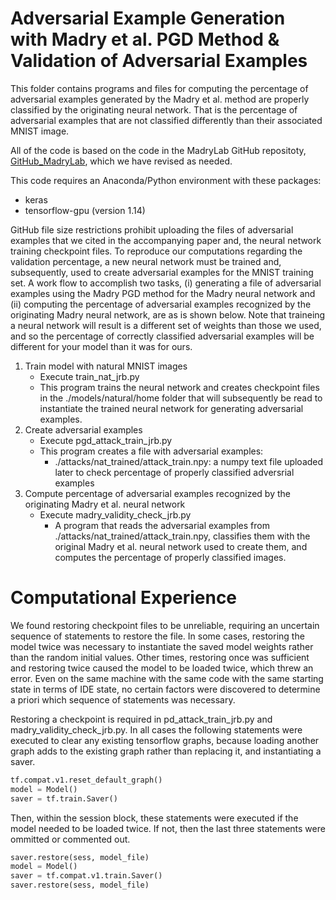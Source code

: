 # Adversarial Example Generation with Madry et al. PGD Method &  Validation of Adversarial Examples

This folder contains programs and files for computing the percentage of adversarial examples generated by 
the Madry et al. method are properly classified by the originating neural network.  That is the percentage 
of adversarial examples that are not classified differently than their associated MNIST image.

All of the code is based on the code in the MadryLab GitHub repositoty, 
[GitHub_MadryLab](https://github.com/MadryLab/mnist_challenge), which we have revised as needed.

This code requires an Anaconda/Python environment with these packages:
  - keras
  - tensorflow-gpu (version 1.14)

GitHub file size restrictions prohibit uploading the files of adversarial examples that we cited in the
accompanying paper and, the neural network training checkpoint files.  To reproduce our computations regarding 
the validation percentage, a new neural network must be trained and, subsequently, used to create adversarial 
examples for the MNIST training set.  A work flow to accomplish two tasks, 
(i) generating a file of adversarial examples using the Madry PGD method for the Madry neural network and 
(ii) computing the percentage of adversarial examples recognized by the originating Madry neural network,
are as is shown below. Note that traineing a neural network will result is a different set of weights than those 
we used, and so the percentage of correctly classified adversarial examples will be different for your model than 
it was for ours.

<!--- Caveat: It is a known problem with Tesnorflow 1.14 (possibly likely depending on your installation) that you will need to restart the Python interpreter from one step to another when they use Tensorflow to avoid an error in loading the model.  --->

<!--- 1. Download Madry checkpoint files
  - From the command line execute this statement: python fetch_model.py natural
  - This original Madry program will create a folder named models and place some checkpoint files within it
2. Create a file of adversarial examples that will be used during training
  - Execute the original Madry files pgd_attack.py
  - This creates a numpy file in the attacks/ folder with the name specified in the config.json file
3. Delete all files in the models/ subfolder
  - Training the neural network anew will create new checkpoint files that we will use.  --->
1. Train model with natural MNIST images
    - Execute train_nat_jrb.py
	- This program trains the neural network and creates checkpoint files in the ./models/natural/home folder that will subsequently be read to instantiate the trained neural network for generating adversarial examples.
2. Create adversarial examples
    - Execute pgd_attack_train_jrb.py
	- This program creates a file with adversarial examples:
	    - ./attacks/nat_trained/attack_train.npy: a numpy text file uploaded later to check percentage of properly classified adversrial examples
		<!--- ./attacks/nat_trained/madry_adv_eg_nat_trained.csv: adversarial example data we used in our research where the first field is the ground truth of the MNIST image and the remaining 784 values are the adversarial example image data. --->
3. Compute percentage of adversarial examples recognized by the originating Madry et al. neural network
    - Execute madry_validity_check_jrb.py
      - A program that reads the adversarial examples from ./attacks/nat_trained/attack_train.npy, classifies them with the original Madry et al. neural network used to create them, and computes the percentage of properly classified images.
<!--- 	- Execute run_attack_jrb.py
	  - Code from Madry revised to evaluate the classification of the 60000 adversarial examples based on the MNIST training set, similarly to the code in the bullet above. --->

# Computational Experience

We found restoring checkpoint files to be unreliable, requiring an uncertain sequence of statements to restore the file.  In some cases, restoring 
the model twice was necessary to instantiate the saved model weights rather than the random initial values.  Other times, restoring once was sufficient and 
restoring twice caused the model to be loaded twice, which threw an error.  Even on the same machine with the same code with the same starting state in terms of
IDE state, no certain factors were discovered to determine a priori which sequence of statements was necessary.  

Restoring a checkpoint is required in pd_attack_train_jrb.py and madry_validity_check_jrb.py.  In all cases the following statements were executed to 
clear any existing tensorflow graphs, because loading another graph adds to the existing graph rather than replacing it, and instantiating a saver.

```python
tf.compat.v1.reset_default_graph()
model = Model()
saver = tf.train.Saver()
```

Then, within the session block, these statements were executed if the model needed to be loaded twice.  If not, then the last three statements were ommitted or 
commented out.

```python
saver.restore(sess, model_file)
model = Model()
saver = tf.compat.v1.train.Saver()
saver.restore(sess, model_file)
```